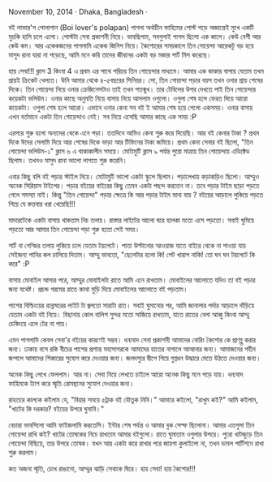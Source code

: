 November 10, 2014 · Dhaka, Bangladesh ·

বই লাভার'স পোলাপান (Boi lover's polapan) পাগলা অর্বাচীন ফাহিমের পোস্ট পড়ে অজান্তেই মুখে একটি মুচকি হাসি চলে এলো। পোস্টটা সেবা প্রকাশনী নিয়ে। ভাবছিলাম, সবগুলাই পাগল ছিলো এক কালে। কেউ বেশী আর কেউ কম। আর একেকজনের পাগলামি একেক জিনিস নিয়ে। কৈশোরের সময়কালে তিন গোয়েন্দা আরেকটু বড় হয়ে মাসুদ রানা যারা না পড়েছে, আমি মনে করি তাদের জীবনের একটা বড় মজার পার্ট মিস করেছে।

হায় সেবা!!! ক্লাস 3 কিংবা 4 এ প্রথম এর সাথে পরিচয় তিন গোয়েন্দার মাধ্যমে। আমার এক কাকার বাসায় যেতাম তখন প্রায়ই ক্রিকেট খেলতে। উনি আমার থেকে ৪-৫বছরের সিনিয়র। সো, তিন গোয়ান্দা পড়ার বয়স তখন ওনার প্রায় শেষের দিকে। তিন গোয়েন্দা নিয়ে ওনার ক্রেজিনেসটাও তাই তখন পতন্মুখ। তার টেবিলের উপর দেখতে পাই তিন গোয়েন্দার কয়েকটা ভলিউম। ওনার কাছে অনুমতি নিয়ে বাসায় নিয়ে আসলাম ওগুলো। ওগুলা শেষ হলে ফেরত দিয়ে আরো কয়েকটা। ওগুলা শেষ হলে আরো। এভাবে ওনার কেনা সব বই ই আমার শেষ হয়ে গেলো একসময়। ওনার বাসায় এখন বর্তমানে একটা তিন গোয়েন্দাও নেই। সব নিয়ে এসেছি আমার কাছে এক সময় :P

এরপরে শুরু হলো অন্যদের থেকে এনে পড়া। ততদিনে আমিও কেনা শুরু করে দিয়েছি। আর বই কেনার টাকা ? প্রথম দিকে ঈদের সেলামি দিয়ে আর শেষের দিকে ভাড়া আর টিফিনের টাকা জমিয়ে। প্রথম কেনা সেবার বই ছিলো, "তিন গোয়েন্দা ভলিউম-১" ক্লাস ৬ এ থাকাকালীন সময়ে। মোটামুটি ক্লাস ৯ পর্যন্ত পুরো মাত্রায় তিন গোয়েন্দায় এডিক্টেড ছিলাম। তখনও মাসুদ রানা ভালো লাগতে শুরু করেনি।

এবার কিছু বলি বই পড়ার স্টাইল নিয়ে। মোটামুটি ভালো একটা স্কুলে ছিলাম। পড়ালেখায় কড়াকড়িও ছিলো। আম্মুও অনেক সিরিয়াস টাইপের। পড়ার বইয়ের বাইরের কিছু তেমন একটা পছন্দ করতেন না। তবে পড়ার টাইম ছাড়া পড়তে গেলে সমস্যা নাই। কিন্তু "তিন গোয়েন্দা" পড়ার ক্ষেত্রে কি আর পড়ার টাইম মানা যায় ? বইয়ের আড়ালে লুকিয়ে পড়তে গিয়ে যে কত্তবার ধরা খেয়েছি!!!

মাদারটেকে একটা বাসায় থাকতাম নিচ তলায়। রাস্তার লাইটের আলো ঘরে হালকা মতো এসে পড়তো। সবাই ঘুমিয়ে পড়তো আর আমার তিন গোয়েন্দা পড়া শুরু হতো সেই সময়।

শার্ট বা গেন্জির তলায় লুকিয়ে চলে যেতাম টয়লেটে। পাতা উল্টানোর আওয়াজ যাতে বাইরে থেকে না পাওয়া যায় সেইজন্য পানির কল চালিয়ে দিতাম। আম্মু ভাবতো, "ছেলেটার হলো কি! পেট খারাপ নাকি! তো ঘন ঘন টয়লেটে কি করে" :P

বাসায় মোবাইল আসার পরে, আম্মুর মোবাইলটা রাতে আমি এনে রাখতাম। মোবাইলের আলোতে যদিও তা বই পড়ার জন্য যথেষ্ট। প্রচন্ড গরমের রাতে কাথা মুড়ি দিয়ে মোবাইলের আলোতে বই পড়তাম।

পাশের বিল্ডিংয়ের রান্নাঘরের লাইট টা জ্বলতো সারাটা রাত। সবাই ঘুমানোর পর, আমি জানালার পর্দার আড়ালে দাঁড়িয়ে যেতাম একটা বই নিয়ে। বিছানায় কোল বালিশ সুন্দর মতো সাজিয়ে রাখতাম, যাতে রাতের বেলা আব্বু কিংবা আম্মু চেকিংয়ে এলে টের না পায়।

এমন পাগলামি কেবল সেবা'র বইয়ের কারণেই সম্ভব। ধন্যবাদ সেবা প্রকাশনী আমাদের বোরিং কৈশোর কে প্রাণব্ন্ত করার জন্য। ঢাকায় বসে রকি বীচের পাশের প্রশান্ত মহাসাগরকে আমাদের হাতের নাগালে আআনার জন্য। আমাজনের গহীন জন্গলে আমাদের শিকারের সুযোগ করে দেওয়ার জন্য। জলদস্যুর দ্বীপে গিয়ে গুপ্তধন উদ্ধারে মেতে উঠতে দেওয়ার জন্য।

অনেক কিছু লেখে ফেললাম। আর না। সেবা নিয়ে লেখতে চাইলে আরো অনেক কিছু মনে পড়ে যায়। ধন্যবাদ ফাহিমকে ট্যাগ করে স্মৃতি রোমন্থনের সুযোগ দেওয়ার জন্য।


রাহতরে কালকে কইলাম যে, "বিয়ার সময়ে ৫ট্রাক বই যৌতুক নিবি।"
আমারে কইলো, "রাখুম কই?"
আমি কইলাম, "খাটের কি দরকার? বইয়ের উপরে ঘুমাবি।"

বেচারা ভাবসিলো আমি ফাইজলামি করতেসি। ইন্টার শেষ পর্যন্ত ও আমার বুক সেল্ফ ছিলোনা। আমার এত্তগুলা তিন গোয়েন্দা রাখি কই? খাটের তোষকের নিচে রাখতাম আমার বইগুলো। রাতে ঘুমাতাম ওগুলার উপরে। পুরো খাটজুড়ে তিন গোয়েন্দা বিছিয়ে, তার উপরে তোষক। যখন আর একটা করে রাখার পরে জায়গা কুলাইলো না, তখন ডাবল পার্টিশনে রাখা শুরু করলাম।

কত অজনা স্মৃতি, চোখ রাঙানো, আম্মুর ঝাড়ি সেবাকে ঘিরে।
হায় সেবা! হায় কৈশোর!!!